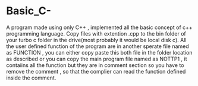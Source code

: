 # Basic_C-
A program made using only C++ , implemented all the basic concept of c++ programming language. 
Copy files with extention .cpp to the bin folder of your turbo c folder in the drive(most probably it would be local disk c).
All the user defined function of the program are in another sperate file named as FUNCTION , you can either copy paste this both file in the folder location as described or you can copy the main program file named as NOTTP1 , it contaiins all the function but they are in comment section so you have to remove the comment , so that the complier can read the function defined inside the comment.
